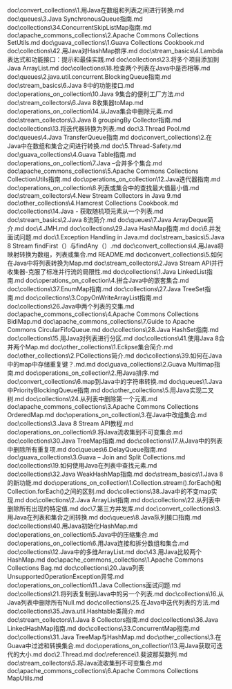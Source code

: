doc\convert_collections\1.用Java在数组和列表之间进行转换.md
doc\queues\3.Java SynchronousQueue指南.md
doc\collections\34.ConcurrentSkipListMap指南.md
doc\apache_commons_collections\2.Apache Commons Collections SetUtils.md
doc\guava_collections\1.Guava Collections Cookbook.md
doc\collections\42.用Java对HashMap排序.md
doc\stream_basics\4.Lambda表达式和功能接口：提示和最佳实践.md
doc\collections\23.将多个项目添加到Java ArrayList.md
doc\collections\18.检查两个列表在Java中是否相等.md
doc\queues\2.java.util.concurrent.BlockingQueue指南.md
doc\stream_basics\6.Java 8中的功能接口.md
doc\operations_on_collection\10.Java 9集合的便利工厂方法.md
doc\stream_collectors\6.Java 8收集器toMap.md
doc\operations_on_collection\14.从Java集合中删除元素.md
doc\stream_collectors\3.Java 8 groupingBy Collector指南.md
doc\collections\13.将迭代器转换为列表.md
doc\3.Thread Pool.md
doc\queues\4.Java TransferQueue指南.md
doc\convert_collections\2.在Java中在数组和集合之间进行转换.md
doc\5.Thread-Safety.md
doc\guava_collections\4.Guava Table指南.md
doc\operations_on_collection\7.Java –合并多个集合.md
doc\apache_commons_collections\5.Apache Commons Collections CollectionUtils指南.md
doc\operations_on_collection\12.Java迭代器指南.md
doc\operations_on_collection\8.列表或集合中的查找最大值最小值.md
doc\stream_collectors\4.New Stream Collectors in Java 9.md
doc\other_collections\4.Hamcrest Collections Cookbook.md
doc\collections\14.Java - 获取随机项元素从一个列表.md
doc\stream_basics\2.Java 8流简介.md
doc\queues\7.Java ArrayDeque简介.md
doc\4.JMH.md
doc\collections\29.Java HashMap指南.md
doc\6.并发面试问题.md
doc\1.Exception Handling in Java.md
doc\stream_basics\5.Java 8 Stream findFirst（）与findAny（）.md
doc\convert_collections\4.用Java将映射转换为数组，列表或集合.md
README.md
doc\convert_collections\5.如何在Java中将列表转换为Map.md
doc\stream_collectors\2.Java Stream API并行收集器-克服了标准并行流的局限性.md
doc\collections\1.Java LinkedList指南.md
doc\operations_on_collection\4.拼合Java中的嵌套集合.md
doc\collections\37.EnumMap指南.md
doc\collections\27.Java TreeSet指南.md
doc\collections\3.CopyOnWriteArrayList指南.md
doc\collections\26.Java中两个列表的交集.md
doc\apache_commons_collections\4.Apache Commons Collections BidiMap.md
doc\apache_commons_collections\7.Guide to Apache Commons CircularFifoQueue.md
doc\collections\28.Java HashSet指南.md
doc\collections\15.用Java对列表进行分区.md
doc\collections\41.使用Java 8合并两个Map.md
doc\other_collections\1.Eclipse集合简介.md
doc\other_collections\2.PCollections简介.md
doc\collections\39.如何在Java中的map中存储重复键？.md.md
doc\guava_collections\2.Guava Multimap指南.md
doc\operations_on_collection\2.用Java排序.md
doc\convert_collections\6.map到Java中的字符串转换.md
doc\queues\1.Java中PriorityBlockingQueue指南.md
doc\other_collections\5.用Java实现二叉树.md
doc\collections\24.从列表中删除第一个元素.md
doc\apache_commons_collections\3.Apache Commons Collections OrderedMap.md
doc\operations_on_collection\3.在Java中改组集合.md
doc\collections\3.Java 8 Stream API教程.md
doc\operations_on_collection\9.将Java流收集到不可变集合.md
doc\collections\30.Java TreeMap指南.md
doc\collections\17.从Java中的列表中删除所有重复项.md
doc\queues\6.DelayQueue指南.md
doc\guava_collections\3.Guava – Join and Split Collections.md
doc\collections\19.如何使用Java在列表中查找元素.md
doc\collections\32.Java WeakHashMap指南.md
doc\stream_basics\1.Java 8的新功能.md
doc\operations_on_collection\1.Collection.stream().forEach()和Collection.forEach()之间的区别.md
doc\collections\38.Java中的不变map实现.md
doc\collections\2.Java ArrayList指南.md
doc\collections\22.从列表中删除所有出现的特定值.md
doc\7.第三方并发库.md
doc\convert_collections\3.用Java在列表和集合之间转换.md
doc\queues\8.Java队列接口指南.md
doc\collections\40.用Java初始化HashMap.md
doc\operations_on_collection\5.Java中的压缩集合.md
doc\operations_on_collection\6.用Java连接和拆分数组和集合.md
doc\collections\12.Java中的多维ArrayList.md
doc\43.用Java比较两个HashMap.md
doc\apache_commons_collections\1.Apache Commons Collections Bag.md
doc\collections\20.Java列表UnsupportedOperationException异常.md
doc\operations_on_collection\11.Java Collections面试问题.md
doc\collections\21.将列表复制到Java中的另一个列表.md
doc\collections\16.从Java列表中删除所有Null.md
doc\collections\25.在Java中迭代列表的方法.md
doc\collections\35.Java.util.Hashtable类简介.md
doc\stream_collectors\1.Java 8 Collectors指南.md
doc\collections\36.Java LinkedHashMap指南.md
doc\collections\33.ConcurrentMap指南.md
doc\collections\31.Java TreeMap与HashMap.md
doc\other_collections\3.在Guava中过滤和转换集合.md
doc\operations_on_collection\13.用Java获取可迭代的大小.md
doc\2.Thread.md
doc\reference\1.斐波那契数列.md
doc\stream_collectors\5.将Java流收集到不可变集合.md
doc\apache_commons_collections\6.Apache Commons Collections MapUtils.md
